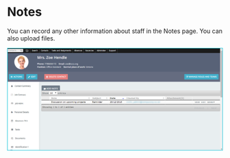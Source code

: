 Notes
==========

You can record any other information about staff in the Notes page. You can also upload files. 

![image](../img/image00.png)